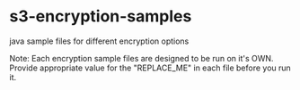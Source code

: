 # s3-encryption-samples
java sample files for different encryption options

Note: Each encryption sample files are designed to be run on it's OWN. Provide appropriate value for the "REPLACE_ME" in each file before you run it. 
